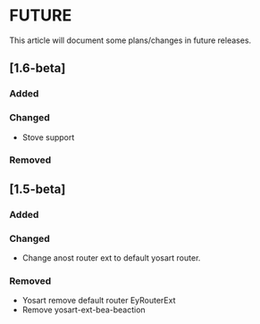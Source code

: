 
# FUTURE

This article will document some plans/changes in future releases.

## [1.6-beta]

### Added

### Changed

- Stove support

### Removed

## [1.5-beta]

### Added

### Changed

- Change anost router ext to default yosart router.

### Removed

- Yosart remove default router EyRouterExt
- Remove yosart-ext-bea-beaction

